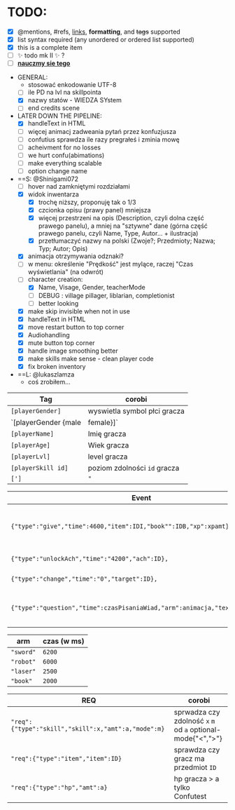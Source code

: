 
# TODO:
- [x] @mentions, #refs, [links](), **formatting**, and <del>tags</del> supported
- [x] list syntax required (any unordered or ordered list supported)
- [x] this is a complete item
- [ ] :sparkles: todo mk II :sparkles: ?
- [ ] [**nauczmy sie tego**](https://training.github.com/kit/downloads/github-git-cheat-sheet.pdf)
- GENERAL:
  - stosować enkodowanie UTF-8
  - [ ] ile PD na lvl na skillpointa
  - [x] nazwy statów - WIEDZA SYstem
  - [ ] end credits scene
- LATER DOWN THE PIPELINE:
  - [x] handleText in HTML
  - [ ] więcej animacj zadweania pytań przez konfuzjusza
  - [ ] confutius sprawdza ile razy pregrałeś i zminia mowę
  - [ ] acheivment for no losses
  - [ ] we hurt confu(abimations)
  - [ ] make everything scalable
  - [ ] option change name
- ==S: @Shinigami072 
  - [ ] hover nad zamkniętymi rozdziałami
  - [x] widok inwentarza
    - [x] trochę niższy, proponuję tak o 1/3
    - [x] czcionka opisu (prawy panel) mniejsza
	- [x] więcej przestrzeni na opis (Description, czyli dolna część prawego panelu), a mniej na "sztywne" dane (górna część prawego panelu, czyli Name, Type, Autor... + ilustracja)
	- [x] przetłumaczyć nazwy na polski (Zwoje?; Przedmioty; Nazwa; Typ; Autor; Opis)
  - [x] animacja otrzymywania odznaki?
  - [ ] w menu: określenie "Prędkość" jest mylące, raczej "Czas wyświetlania" (na odwrót)
  - [ ] character creation:
	- [x] Name, Visage, Gender, teacherMode
	- [ ] DEBUG : village pillager, liblarian, completionist
	- [ ] better looking 
  - [x] make skip invisible when not in use
  - [x] handleText in HTML
  - [x] move restart button to top corner
  - [x] Audiohandling
  - [x] mute button top corner
  - [X] handle image smoothing better
  - [x] make skills make sense - clean player code
  - [x] fix broken inventory 
- ==L: @lukaszlamza
  - coś zrobiłem...

Tag|corobi
---|---
`[playerGender]` | wyswietla symbol płci gracza
`[playerGender {male|female}]` | zmaina tekstu w zalożności od płci gracza 
`[playerName]` | Imię gracza
`[playerAge]` | Wiek gracza
`[playerLvl]` | level gracza
`[playerSkill id]`| poziom zdolności `id` gracza 
`[']`| `"`

Event|corobi
---|---
`{"type":"give","time":4600,"item":IDI,"book"":IDB,"xp":xpamt},` | daj graczowi Item `IDI`, książkę `IDB`, `xpamt` Doświadczenia
`{"type":"unlockAch","time":"4200","ach":ID},` | odblokuj osiągnięcie `ID`
`{"type":"change","time":"0","target":ID},`| przeskocz do sceny `ID`
`{"type":"question","time":czasPisaniaWiad,"arm":animacja,"text":pytanie},`| zadaje pytanie z animacją (patrz tabela poniżej)

arm|czas (w ms)
---|---
`"sword"`|`6200`
`"robot"`|`6000`
`"laser"`|`2500`
`"book"`|`2000`

REQ|corobi
---|---
`"req":{"type":"skill","skill":x,"amt":a,"mode":m}`| sprwadza czy zdolność `x` `m` od `a` optional-mode{"<",">"}
`"req":{"type":"item","item":ID}`| sprawdza czy gracz ma przedmiot `ID`
`"req":{"type":"hp","amt":a}`| hp gracza > a tylko Confutest







